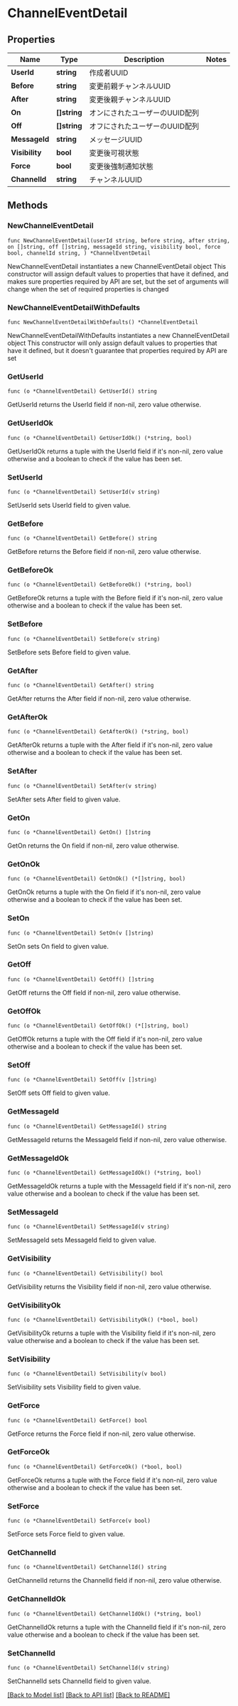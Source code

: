 # ChannelEventDetail

## Properties

Name | Type | Description | Notes
------------ | ------------- | ------------- | -------------
**UserId** | **string** | 作成者UUID | 
**Before** | **string** | 変更前親チャンネルUUID | 
**After** | **string** | 変更後親チャンネルUUID | 
**On** | **[]string** | オンにされたユーザーのUUID配列 | 
**Off** | **[]string** | オフにされたユーザーのUUID配列 | 
**MessageId** | **string** | メッセージUUID | 
**Visibility** | **bool** | 変更後可視状態 | 
**Force** | **bool** | 変更後強制通知状態 | 
**ChannelId** | **string** | チャンネルUUID | 

## Methods

### NewChannelEventDetail

`func NewChannelEventDetail(userId string, before string, after string, on []string, off []string, messageId string, visibility bool, force bool, channelId string, ) *ChannelEventDetail`

NewChannelEventDetail instantiates a new ChannelEventDetail object
This constructor will assign default values to properties that have it defined,
and makes sure properties required by API are set, but the set of arguments
will change when the set of required properties is changed

### NewChannelEventDetailWithDefaults

`func NewChannelEventDetailWithDefaults() *ChannelEventDetail`

NewChannelEventDetailWithDefaults instantiates a new ChannelEventDetail object
This constructor will only assign default values to properties that have it defined,
but it doesn't guarantee that properties required by API are set

### GetUserId

`func (o *ChannelEventDetail) GetUserId() string`

GetUserId returns the UserId field if non-nil, zero value otherwise.

### GetUserIdOk

`func (o *ChannelEventDetail) GetUserIdOk() (*string, bool)`

GetUserIdOk returns a tuple with the UserId field if it's non-nil, zero value otherwise
and a boolean to check if the value has been set.

### SetUserId

`func (o *ChannelEventDetail) SetUserId(v string)`

SetUserId sets UserId field to given value.


### GetBefore

`func (o *ChannelEventDetail) GetBefore() string`

GetBefore returns the Before field if non-nil, zero value otherwise.

### GetBeforeOk

`func (o *ChannelEventDetail) GetBeforeOk() (*string, bool)`

GetBeforeOk returns a tuple with the Before field if it's non-nil, zero value otherwise
and a boolean to check if the value has been set.

### SetBefore

`func (o *ChannelEventDetail) SetBefore(v string)`

SetBefore sets Before field to given value.


### GetAfter

`func (o *ChannelEventDetail) GetAfter() string`

GetAfter returns the After field if non-nil, zero value otherwise.

### GetAfterOk

`func (o *ChannelEventDetail) GetAfterOk() (*string, bool)`

GetAfterOk returns a tuple with the After field if it's non-nil, zero value otherwise
and a boolean to check if the value has been set.

### SetAfter

`func (o *ChannelEventDetail) SetAfter(v string)`

SetAfter sets After field to given value.


### GetOn

`func (o *ChannelEventDetail) GetOn() []string`

GetOn returns the On field if non-nil, zero value otherwise.

### GetOnOk

`func (o *ChannelEventDetail) GetOnOk() (*[]string, bool)`

GetOnOk returns a tuple with the On field if it's non-nil, zero value otherwise
and a boolean to check if the value has been set.

### SetOn

`func (o *ChannelEventDetail) SetOn(v []string)`

SetOn sets On field to given value.


### GetOff

`func (o *ChannelEventDetail) GetOff() []string`

GetOff returns the Off field if non-nil, zero value otherwise.

### GetOffOk

`func (o *ChannelEventDetail) GetOffOk() (*[]string, bool)`

GetOffOk returns a tuple with the Off field if it's non-nil, zero value otherwise
and a boolean to check if the value has been set.

### SetOff

`func (o *ChannelEventDetail) SetOff(v []string)`

SetOff sets Off field to given value.


### GetMessageId

`func (o *ChannelEventDetail) GetMessageId() string`

GetMessageId returns the MessageId field if non-nil, zero value otherwise.

### GetMessageIdOk

`func (o *ChannelEventDetail) GetMessageIdOk() (*string, bool)`

GetMessageIdOk returns a tuple with the MessageId field if it's non-nil, zero value otherwise
and a boolean to check if the value has been set.

### SetMessageId

`func (o *ChannelEventDetail) SetMessageId(v string)`

SetMessageId sets MessageId field to given value.


### GetVisibility

`func (o *ChannelEventDetail) GetVisibility() bool`

GetVisibility returns the Visibility field if non-nil, zero value otherwise.

### GetVisibilityOk

`func (o *ChannelEventDetail) GetVisibilityOk() (*bool, bool)`

GetVisibilityOk returns a tuple with the Visibility field if it's non-nil, zero value otherwise
and a boolean to check if the value has been set.

### SetVisibility

`func (o *ChannelEventDetail) SetVisibility(v bool)`

SetVisibility sets Visibility field to given value.


### GetForce

`func (o *ChannelEventDetail) GetForce() bool`

GetForce returns the Force field if non-nil, zero value otherwise.

### GetForceOk

`func (o *ChannelEventDetail) GetForceOk() (*bool, bool)`

GetForceOk returns a tuple with the Force field if it's non-nil, zero value otherwise
and a boolean to check if the value has been set.

### SetForce

`func (o *ChannelEventDetail) SetForce(v bool)`

SetForce sets Force field to given value.


### GetChannelId

`func (o *ChannelEventDetail) GetChannelId() string`

GetChannelId returns the ChannelId field if non-nil, zero value otherwise.

### GetChannelIdOk

`func (o *ChannelEventDetail) GetChannelIdOk() (*string, bool)`

GetChannelIdOk returns a tuple with the ChannelId field if it's non-nil, zero value otherwise
and a boolean to check if the value has been set.

### SetChannelId

`func (o *ChannelEventDetail) SetChannelId(v string)`

SetChannelId sets ChannelId field to given value.



[[Back to Model list]](../README.md#documentation-for-models) [[Back to API list]](../README.md#documentation-for-api-endpoints) [[Back to README]](../README.md)


